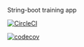 String-boot training app

[![CircleCI](https://circleci.com/gh/drummer0417/Spring5_Recipe.svg?style=svg)](https://circleci.com/gh/drummer0417/Spring5_Recipe)

[![codecov](https://codecov.io/gh/drummer0417/Spring5_Recipe/branch/master/graph/badge.svg)](https://codecov.io/gh/drummer0417/Spring5_Recipe)
